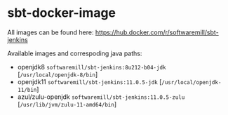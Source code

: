 # sbt-docker-image

All images can be found here: https://hub.docker.com/r/softwaremill/sbt-jenkins

Available images and correspoding java paths:
- openjdk8 `softwaremill/sbt-jenkins:8u212-b04-jdk` [`/usr/local/openjdk-8/bin`]
- openjdk11 `softwaremill/sbt-jenkins:11.0.5-jdk` [`/usr/local/openjdk-11/bin`]
- azul/zulu-openjdk `softwaremill/sbt-jenkins:11.0.5-zulu` [`/usr/lib/jvm/zulu-11-amd64/bin`]
